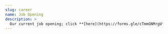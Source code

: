 ```yaml
---
slug: career
name: Job Opening
description: >
  Our current job opening; click **[here](https://forms.gle/cTmmGNMrgUfmCsRX6)**
---
```

